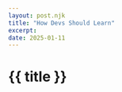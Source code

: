```yaml
---
layout: post.njk
title: "How Devs Should Learn"
excerpt: 
date: 2025-01-11
---
```

# {{ title }}